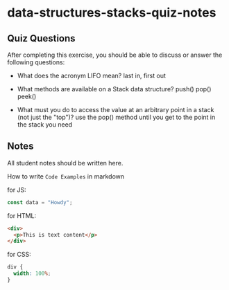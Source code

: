 # data-structures-stacks-quiz-notes

## Quiz Questions

After completing this exercise, you should be able to discuss or answer the following questions:

- What does the acronym LIFO mean?
last in, first out

- What methods are available on a Stack data structure?
push()
pop()
peek()

- What must you do to access the value at an arbitrary point in a stack (not just the "top")?
use the pop() method until you get to the point in the stack you need


## Notes

All student notes should be written here.


How to write `Code Examples` in markdown

for JS:

```javascript
const data = "Howdy";
```

for HTML:

```html
<div>
  <p>This is text content</p>
</div>
```

for CSS:

```css
div {
  width: 100%;
}
```

